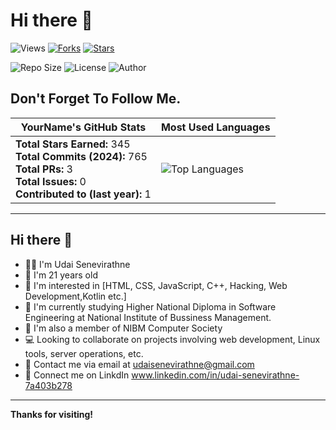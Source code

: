 # Hi there 👋

![Views](https://komarev.com/ghpvc/?username=yourusername&color=green&style=flat-square)
[![Forks](https://img.shields.io/github/forks/yourusername/yourrepo.svg)](https://github.com/yourusername/yourrepo/network/members)
[![Stars](https://img.shields.io/github/stars/yourusername/yourrepo.svg)](https://github.com/yourusername/yourrepo/stargazers)

![Repo Size](https://img.shields.io/github/repo-size/yourusername/yourrepo)
![License](https://img.shields.io/github/license/yourusername/yourrepo)
![Author](https://img.shields.io/badge/Author-yourname-purple)

## Don't Forget To Follow Me.

| YourName's GitHub Stats | Most Used Languages |
| ------------------------ | ------------------- |
| **Total Stars Earned:** 345 <br> **Total Commits (2024):** 765 <br> **Total PRs:** 3 <br> **Total Issues:** 0 <br> **Contributed to (last year):** 1 | ![Top Languages](https://github-readme-stats.vercel.app/api/top-langs/?username=yourusername&layout=compact&theme=radical) |

---

## Hi there 👋

- 👨‍💻 I'm Udai Senevirathne
- 🎂 I'm 21 years old
- 👀 I'm interested in [HTML, CSS, JavaScript, C++, Hacking, Web Development,Kotlin etc.]
- 📖 I'm currently studying Higher National Diploma in Software Engineering at National Institute of Bussiness Management.
- 👥 I'm also a member of NIBM Computer Society
- 💻 Looking to collaborate on projects involving web development, Linux tools, server operations, etc.
- 📧 Contact me via email at udaisenevirathne@gmail.com
- 📸 Connect me on LinkdIn www.linkedin.com/in/udai-senevirathne-7a403b278


---

**Thanks for visiting!**
